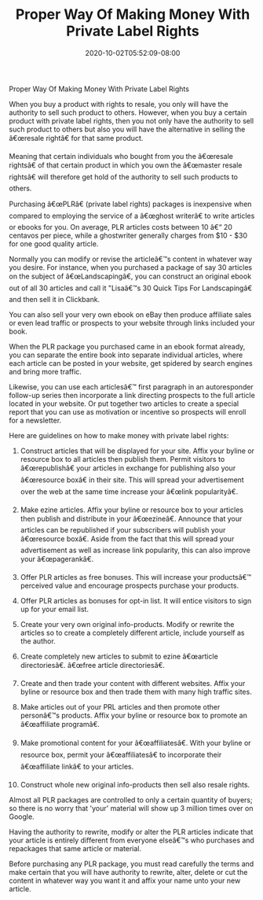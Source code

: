 ﻿---
title: "Proper Way Of Making Money With Private Label Rights"
date: 2020-10-02T05:52:09-08:00
description: "10 private label articles Tips for Web Success"
featured_image: "/images/10 private label articles.jpg"
tags: ["10 private label articles"]
---

Proper Way Of Making Money With Private Label Rights

When you buy a product with rights to resale, you only will have the authority to sell such product to others. However, when you buy a certain product with private label rights, then you not only have the authority to sell such product to others but also you will have the alternative in selling the â€œresale rightâ€ for that same product. 

Meaning that certain individuals who bought from you the â€œresale rightsâ€ of that certain product in which you own the â€œmaster resale rightsâ€ will therefore get hold of the authority to sell such products to others.

Purchasing â€œPLRâ€ (private label rights) packages is inexpensive when compared to employing the service of a â€œghost writerâ€ to write articles or ebooks for you. On average, PLR articles costs between 10 â€“ 20 centavos per piece, while a ghostwriter generally charges from $10 - $30 for one good quality article.

Normally you can modify or revise the articleâ€™s content in whatever way you desire.  For instance, when you purchased a package of say 30 articles on the subject of â€œLandscapingâ€, you can construct an original ebook out of all 30 articles and call it "Lisaâ€™s 30 Quick Tips For Landscapingâ€ and then sell it in Clickbank. 

You can also sell your very own ebook on eBay then produce affiliate sales or even lead traffic or prospects to your website through links included your book. 

When the PLR package you purchased came in an ebook format already, you can separate the entire book into separate individual articles, where each article can be posted in your website, get spidered by search engines and bring more traffic.

Likewise, you can use each articlesâ€™ first paragraph in an autoresponder follow-up series then incorporate a link directing prospects to the full article located in your website. Or put together two articles to create a special report that you can use as motivation or incentive so prospects will enroll for a newsletter.

Here are guidelines on how to make money with private label rights:

1. Construct articles that will be displayed for your site. Affix your byline or resource box to all articles then publish them. Permit visitors to â€œrepublishâ€ your articles in exchange for publishing also your â€œresource boxâ€ in their site. This will spread your advertisement over the web at the same time increase your â€œlink popularityâ€.        

2. Make ezine articles.  Affix your byline or resource box to your articles then publish and distribute in your â€œezineâ€.  Announce that your articles can be republished if your subscribers will publish your â€œresource boxâ€. Aside from the fact that this will spread your advertisement as well as increase link popularity, this can also improve your â€œpagerankâ€.

3. Offer PLR articles as free bonuses.  This will increase your productsâ€™ perceived value and encourage prospects purchase your products. 

4. Offer PLR articles as bonuses for opt-in list.   It will entice visitors to sign up for your email list.   

5. Create your very own original info-products.  Modify or rewrite the articles so to create a completely different article, include yourself as the author.

6. Create completely new articles to submit to ezine â€œarticle directoriesâ€.  â€œfree article directoriesâ€. 

7. Create and then trade your content with different websites. Affix your byline or resource box and then trade them with many high traffic sites.

8. Make articles out of your PRL articles and then promote other personâ€™s products.  Affix your byline or resource box to promote an â€œaffiliate programâ€.

9. Make promotional content for your â€œaffiliatesâ€. With your byline or resource box, permit your â€œaffiliatesâ€ to incorporate their â€œaffiliate linkâ€ to your articles. 

10. Construct whole new original info-products then sell also resale rights. 

Almost all PLR packages are controlled to only a certain quantity of buyers; so there is no worry that 'your' material will show up 3 million times over on Google. 

Having the authority to rewrite, modify or alter the PLR articles indicate that your article is entirely different from everyone elseâ€™s who purchases and repackages that same article or material. 

Before purchasing any PLR package, you must read carefully the terms and make certain that you will have authority to rewrite, alter, delete or cut the content in whatever way you want it and affix your name unto your new article.


